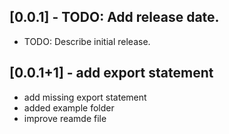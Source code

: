 ## [0.0.1] - TODO: Add release date.

* TODO: Describe initial release.

## [0.0.1+1] - add export statement

* add missing export statement
* added example folder
* improve reamde file
